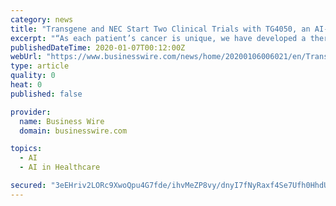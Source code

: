 ```yaml
---
category: news
title: "Transgene and NEC Start Two Clinical Trials with TG4050, an AI-Powered Cancer Vaccine for Ovarian and Head & Neck Cancers"
excerpt: "“As each patient’s cancer is unique, we have developed a therapy that turns their ... from its world-leading expertise in artificial intelligence and its unique algorithm that is used to ..."
publishedDateTime: 2020-01-07T00:12:00Z
webUrl: "https://www.businesswire.com/news/home/20200106006021/en/Transgene-NEC-Start-Clinical-Trials-TG4050-AI-Powered"
type: article
quality: 0
heat: 0
published: false

provider:
  name: Business Wire
  domain: businesswire.com

topics:
  - AI
  - AI in Healthcare

secured: "3eEHriv2LORc9XwoQpu4G7fde/ihvMeZP8vy/dnyI7fNyRaxf4Se7Ufh0HhdUTW+btarSlsLc4fT4ka5z1Zek7yLhUwC/QVjnarHypNQOC32yFwr2E3wOH86G763XgaRLsC2FvZI7UWsHguoUuCqs3e9i/P7uq6xJZWUvk7UDO9wFZHPClGuIUrM9MJModnGIfNILi4aS0ddlLsMGcvkNC6nVRCaD3LOUAVKoKhEvd2hURx58+luzl9TEU+zeH1HSygnmfSw2v+kEgHGzTooD9+bu9X01Ef3F2M9Zpf8EeAm24Hg+/4bF68x5UtLxBjF;O3Ygbt7pZ9ACMbtrEwnK2w=="
---
```


